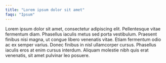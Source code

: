 ```yaml
---
title: "Lorem ipsum dolor sit amet"
faqs: "Ipsum"
---
```


Lorem ipsum dolor sit amet, consectetur adipiscing elit. Pellentesque vitae
fermentum diam. Phasellus iaculis metus sed porta vestibulum. Praesent finibus
nisi magna, ut congue libero venenatis vitae. Etiam fermentum odio ac ex semper
varius. Donec finibus in nisl ullamcorper cursus. Phasellus iaculis eros at
enim cursus interdum. Aliquam molestie nibh quis erat venenatis, sit amet
pulvinar leo posuere.
